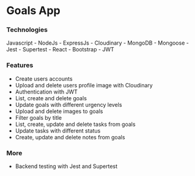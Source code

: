 # Goals App

### Technologies

Javascript - NodeJs - ExpressJs - Cloudinary - MongoDB - Mongoose - Jest - Supertest - React - Bootstrap - JWT

### Features

<ul>
<li>Create users accounts</li>
<li>Upload and delete users profile image with Cloudinary</li>
<li>Authentication with JWT</li>
<li>List, create and delete goals</li>
<li>Update goals with different urgency levels</li>
<li>Upload and delete images to goals</li>
<li>Filter goals by title</li>
<li>List, create, update and delete tasks from goals</li>
<li>Update tasks with different status</li>
<li>Create, update and delete notes from goals</li>
</ul>

### More

<ul>
<li>Backend testing with Jest and Supertest</li>
</ul>
